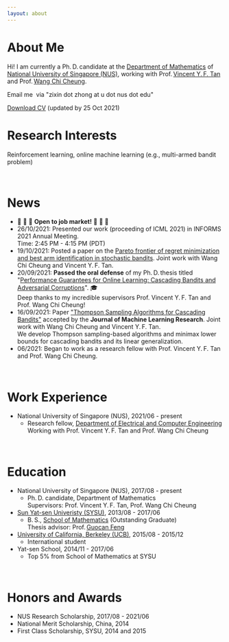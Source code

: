 ```yaml
---
layout: about
---
```


# About Me
Hi! I am currently a Ph.&thinsp;D.&thinsp;candidate at the 
<a href="https://www.math.nus.edu.sg/">Department of Mathematics</a> 
of
<a href="https://www.nus.edu.sg/">National University of Singapore (NUS)</a>, 
working with 
Prof.&thinsp;<a href="https://www.ece.nus.edu.sg/stfpage/vtan/">Vincent Y.&thinsp;F. Tan</a> and 
Prof.&thinsp;<a href="https://www.eng.nus.edu.sg/isem/staff/cheung-wang-chi/">Wang Chi Cheung</a>.

<!--**Hometown**: Zhanjiang City, Guangdong Province, China -->

<!-- :envelope:  -->
<!-- **Email**: zixin.zhong@u.nus.edu  -->

<!-- 📝  -->
<!-- **CV**:   <a href="cv/cv_zixin_zhong_1025_2021_eng.pdf">pdf</a> (updated by 25 Oct 2021)   -->


<!-- <button class="btn"><i class="fa fa-home"></i>HOME</button> -->
<span class="block-highlight">Email me</span> &nbsp;via "zixin dot zhong at u dot nus dot edu"
<!-- <button class="btn">**Email me**</button> &nbsp;&nbsp;&nbsp; via "zixin dot zhong at u dot nus dot edu" -->
<!-- <br>  -->

<span id="blocktype">
     <a href="cv/cv_zixin_zhong_1025_2021_eng.pdf">Download CV</a> 
<!--      &nbsp; -->
</span>
(updated by 25 Oct 2021)
<!-- <btn1 href="cv/cv_zixin_zhong_1025_2021_eng.pdf">**Download CV**</btn1> (updated by 25 Oct 2021) -->




<!---There is no specific format here. You can fill out the form you want.  
For example, you might want to write a brief introduction about your self, experience, interests, publications, and other information.  
I wrote "about me", "career", and "interests" on this page as an example.  
--->

<br/>

# Research Interests
Reinforcement learning, online machine learning (e.g., multi-armed bandit problem)

<br/>


# News
<!-- emoji table: https://gist.github.com/rxaviers/7360908 -->
<ul>
<li> &#128640; &#128640; &#128640; <strong>Open to job market!</strong> &#128640; &#128640; &#128640; </li>
 
 <li> 26/10/2021: Presented our work (proceeding of ICML 2021) in INFORMS 2021 Annual Meeting. 
  <br> Time: 2:45 PM - 4:15 PM (PDT)  </li>  
 
<li> 19/10/2021: Posted a paper on the <a href="https://arxiv.org/abs/2110.08627">Pareto frontier of regret minimization and best arm identification in stochastic bandits</a>. Joint work with Wang Chi Cheung and Vincent Y.&thinsp;F. Tan.
 </li>
 
 
<li> 20/09/2021: <b>Passed the oral defense</b> of my Ph.&thinsp;D.&thinsp;thesis titled "<a href="https://scholarbank.nus.edu.sg/handle/10635/204935">Performance Guarantees for Online Learning: Cascading Bandits and Adversarial Corruptions</a>". 🎓
 <br> Deep thanks to my incredible supervisors Prof. Vincent Y.&thinsp;F. Tan and Prof. Wang Chi Cheung! 
 </li>
 
<li> 16/09/2021: Paper <a href="https://jmlr.org/papers/v22/20-447.html">"Thompson Sampling Algorithms for Cascading Bandits"</a> accepted by the <b>Journal of Machine Learning Research</b>. Joint work with Wang Chi Cheung and Vincent Y.&thinsp;F. Tan. 
<br> We develop Thompson sampling-based algorithms and minimax lower bounds for cascading bandits and its linear generalization. 
 </li> 
 
<li> 06/2021: Began to work as a research fellow with Prof. Vincent Y.&thinsp;F. Tan and Prof. Wang Chi Cheung.
 </li>
 
</ul> 
<!--  <a href="https://github.com/zixinzh/2021-JMLR.git">[code]</a> -->

<br/>




# Work Experience
<ul>
<li> National University of Singapore (NUS), 2021/06 - present
   <ul>
    <li> Research fellow, <a href="https://www.eng.nus.edu.sg/ece/">Department of Electrical and Computer Engineering</a> 
      <br> Working with Prof. Vincent Y.&thinsp;F. Tan and Prof. Wang Chi Cheung  
    </li>
   </ul>
 </li>
  
</ul> 

 

<br/>

# Education

<ul>
<li> National University of Singapore (NUS), 2017/08 - present
   <ul>
    <li> Ph.&thinsp;D. candidate, Department of Mathematics
      <br> Supervisors: Prof. Vincent Y.&thinsp;F. Tan, Prof. Wang Chi Cheung 
    </li>
   </ul>
 </li>
  
<li> <a href="http://www.sysu.edu.cn/en/index.htm">Sun Yat-sen Univeristy (SYSU)</a>, 2013/08 - 2017/06
   <ul>
    <li> B.&thinsp;S., <a href="http://math.sysu.edu.cn/">School of Mathematics</a> (Outstanding Graduate)
      <br> Thesis advisor: Prof.&thinsp;<a href="http://math.sysu.edu.cn/teacher/427">Guocan Feng</a>
    </li>
   </ul>
 </li>
 
<li> <a href="https://www.berkeley.edu/">University of California, Berkeley (UCB)</a>, 2015/08 - 2015/12
   <ul>
    <li> International student
    </li>
   </ul>
 </li>
 
 
<li> Yat-sen School, 2014/11 - 2017/06
   <ul>
    <li> Top 5% from School of Mathematics at SYSU
    </li>
   </ul>
 </li>
 
</ul> 



<!-- * National University of Singapore (NUS), 2017/08 - present
  * Ph.&thinsp;D. candidate, Department of Mathematics
    * Supervisors: Prof. Vincent Y.&thinsp;F. Tan, Prof. Wang Chi Cheung 
    
* <a href="http://www.sysu.edu.cn/en/index.htm">Sun Yat-sen Univeristy (SYSU)</a>, 2013/08 - 2017/06
  * B.&thinsp;S., <a href="http://math.sysu.edu.cn/">School of Mathematics</a> (Outstanding Graduate)
    * Thesis advisor: Prof.&thinsp;<a href="http://math.sysu.edu.cn/teacher/427">Guocan Feng</a>
    
* <a href="https://www.berkeley.edu/">University of California, Berkeley (UCB)</a>, 2015/08 - 2015/12
  * International student
  
* Yat-sen School, 2014/11 - 2017/06
  * Top 5% from School of Mathematics at SYSU -->

<br/>

# Honors and Awards

* NUS Research Scholarship, 2017/08 - 2021/06
* National Merit Scholarship, China, 2014
* First Class Scholarship, SYSU, 2014 and 2015

<!--
| <! -- -- > |  <! -- -- > | 
| :--                  |:--                       |
| 2017/08 - present	| NUS Research Scholarship |
|2014	                 | National Merit Scholarship, China |
| 2014, 2015	          | First Class Scholarship, SYSU |
-->

<br/>

  
<!---# Career
* Second Company (2012/01 ~ )
  * Web Application Firewall
    * Developed TCP network acceleration module.
    * Developde Application User Interface.
* First Company (2011/01 ~ 2011/12)
  * VPN Development Company
  * Team Leader of VPN Development Div.
<br/>
--->

<!---
# Interests
I am interested in swimming.
I am interested in technology trends.  
I'm not afraid to learn languages, but I enjoy using Python.  
I like to automate and reduce annoying things.  
--->

<!-- <hr> -->

<!-- <p>This page has been accessed at least
<a href="http://stuff.mit.edu/doc/counter-howto.html"><img 
src="http://stuff.mit.edu/cgi/counter/zixinzh1" alt="several"></a> times since 14 Oct 2021, and on average <a href="http://stuff.mit.edu/doc/counter-howto.html"><img 
src="http://stuff.mit.edu/cgi/perday/zixinzh1" alt="several"></a> per day. 
</p> -->
<!-- https://clustrmaps.com/add
<script type="text/javascript" id="clustrmaps" src="//cdn.clustrmaps.com/map_v2.js?cl=ffffff&w=a&t=n&d=Hc1N22Jm0sgvB0mawrM4BFuzVJlc_s80BHUBH_EB7wI"></script> -->
